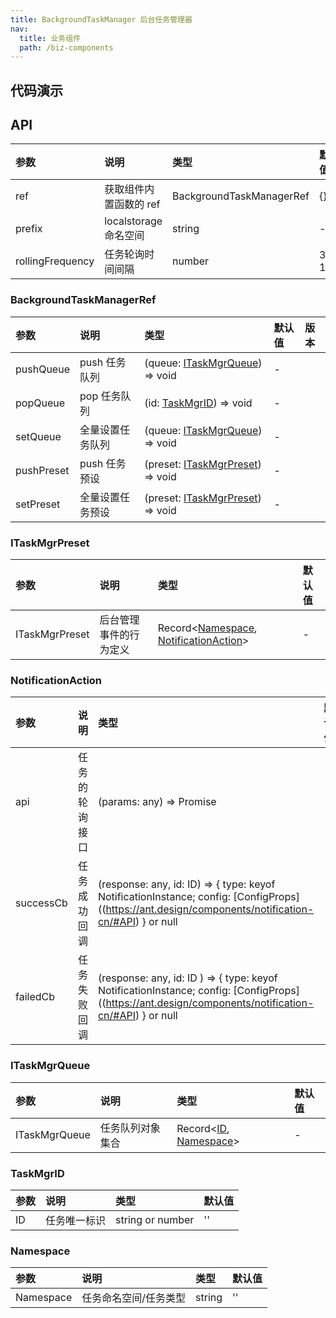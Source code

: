 ```yaml
---
title: BackgroundTaskManager 后台任务管理器
nav:
  title: 业务组件
  path: /biz-components
---
```


## 代码演示

<code src="./demo/NotificationCenterDemo.tsx"></code>

## API

| 参数             | 说明                   | 类型                     | 默认值    |
| :--------------- | :--------------------- | :----------------------- | :-------- |
| ref              | 获取组件内置函数的 ref | BackgroundTaskManagerRef | {}        |
| prefix           | localstorage 命名空间  | string                   | -         |
| rollingFrequency | 任务轮询时间间隔       | number                   | 3 \* 1000 |

### BackgroundTaskManagerRef

| 参数 | 说明 | 类型 | 默认值 | 版本 |
| :-- | :-- | :-- | :-- | :-- |
| pushQueue | push 任务队列 | (queue: [ITaskMgrQueue](background-task-manager#ITaskMgrQueue)) => void | - |
| popQueue | pop 任务队列 | (id: [TaskMgrID](background-task-manager#TaskMgrID)) => void | - |
| setQueue | 全量设置任务队列 | (queue: [ITaskMgrQueue](background-task-manager#ITaskMgrQueue)) => void | - |
| pushPreset | push 任务预设 | (preset: [ITaskMgrPreset](background-task-manager#ITaskMgrPreset)) => void | - |
| setPreset | 全量设置任务预设 | (preset: [ITaskMgrPreset](background-task-manager#ITaskMgrPreset)) => void | - |

### ITaskMgrPreset

| 参数 | 说明 | 类型 | 默认值 |
| :-- | :-- | :-- | :-- |
| ITaskMgrPreset | 后台管理事件的行为定义 | Record<[Namespace](background-task-manager#Namespace), [NotificationAction](background-task-manager#NotificationAction)> | - |

### NotificationAction

| 参数 | 说明 | 类型 | 默认值 |
| :-- | :-- | :-- | :-- |
| api | 任务的轮询接口 | (params: any) => Promise<any> | - |
| successCb | 任务成功回调 | (response: any, id: ID) => { type: keyof NotificationInstance; config: [ConfigProps]((https://ant.design/components/notification-cn/#API) } or null | - |
| failedCb | 任务失败回调 | (response: any, id: ID ) => { type: keyof NotificationInstance; config: [ConfigProps]((https://ant.design/components/notification-cn/#API) } or null | - |

### ITaskMgrQueue

| 参数 | 说明 | 类型 | 默认值 |
| :-- | :-- | :-- | :-- |
| ITaskMgrQueue | 任务队列对象集合 | Record<[ID](background-task-manager#ID), [Namespace](background-task-manager#Namespace)> | - |

### TaskMgrID

| 参数 | 说明         | 类型             | 默认值 |
| :--- | :----------- | :--------------- | :----- |
| ID   | 任务唯一标识 | string or number | ''     |

### Namespace

| 参数      | 说明                  | 类型   | 默认值 |
| :-------- | :-------------------- | :----- | :----- |
| Namespace | 任务命名空间/任务类型 | string | ''     |
